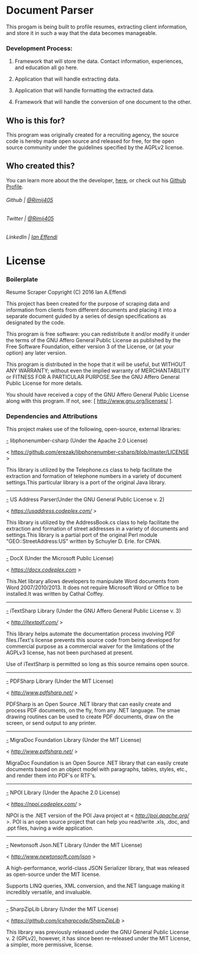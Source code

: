 # Document Parser
This progam is being built to profile resumes, extracting client information, and store it in such a way that the data becomes manageable.

### Development Process:
1) Framework that will store the data. Contact information, experiences, and education all go here.

2) Application that will handle extracting data.

3) Application that will handle formatting the extracted data.

4) Framework that will handle the conversion of one document to the other.

## Who is this for?
This program was originally created for a recruiting agency, the source code is hereby made open source and released for free, for the open source community under the guidelines specified by the AGPLv2 license.

## Who created this?
You can learn more about the the developer, [here](https://about.me/ieffendi), or check out his [Github Profile](https://github.com/rimij405).

###### Github | [@Rimij405](https://github.com/rimij405)
###### Twitter | [@Rimij405](https://twitter.com/rimij405)
###### LinkedIn | [Ian Effendi](https://www.linkedin.com/in/effendiian)

# License

### Boilerplate

Resume Scraper Copyright (C) 2016  Ian A.Effendi
	   
This project has been created for the purpose of
scraping data and information from clients
from different documents and placing it into a separate
document guided by a series of design specifications
as designated by the code.
		
This program is free software: you can redistribute it and/or modify
it under the terms of the GNU Affero General Public License as
published by the Free Software Foundation, either version 3 of the
License, or (at your option) any later version.
	  
This program is distributed in the hope that it will be useful,
but WITHOUT ANY WARRANTY; without even the implied warranty of
MERCHANTABILITY or FITNESS FOR A PARTICULAR PURPOSE.See the
GNU Affero General Public License for more details.
	   
You should have received a copy of the GNU Affero General Public License
along with this program. If not, see: \[ http://www.gnu.org/licenses/ \].


### Dependencies and Attributions
This project makes use of the following, open-source, external libraries:
	   
[-](https://github.com/erezak/libphonenumber-csharp/blob/master/LICENSE) libphonenumber-csharp (Under the Apache 2.0 License)

\< https://github.com/erezak/libphonenumber-csharp/blob/master/LICENSE \>	

This library is utilized by the Telephone.cs class to help
facilitate the extraction and formation of telephone numbers
in a variety of document settings.This particular library
is a port of the original Java library.

-------------------------------------------------------------

[-](https://usaddress.codeplex.com/) US Address Parser(Under the GNU General Public License v. 2)

\< *https://usaddress.codeplex.com/* \>

This library is utilized by the AddressBook.cs class to help
facilitate the extraction and formation of street addresses
in a variety of documents and settings.This library is a
partial port of the original Perl module "GEO::StreetAddress:US"
written by Schuyler D. Erle. for CPAN.

-------------------------------------------------------------
  
[-](https://docx.codeplex.com) DocX (Under the Microsoft Public License)
	
\< *https://docx.codeplex.com* \>

This.Net library allows developers to manipulate Word documents
from Word 2007/2010/2013. It does not require Microsoft Word
or Office to be installed.It was written by Cathal Coffey.

-------------------------------------------------------------
	
[-](http://itextpdf.com/) iTextSharp Library (Under the GNU Affero General Public License v. 3)

\< *http://itextpdf.com/* \>

This library helps automate the documentation process involving
PDF files.IText's license prevents this source code from being
developed for commercial purpose as a commercial waiver for the
limitations of the AGPLv3 license, has not been purchased at present.

Use of iTextSharp is permitted so long as this source remains
open source.

-------------------------------------------------------------
	 
[-](http://www.pdfsharp.net/) PDFSharp Library (Under the MIT License)

\< *http://www.pdfsharp.net/* \>

PDFSharp is an Open Source .NET library that can easily
create and process PDF documents, on the fly, from any .NET
language. The smae drawing routines can be used to create
PDF documents, draw on the screen, or send output to any
printer.

-------------------------------------------------------------
	 
[-](http://www.pdfsharp.net/) MigraDoc Foundation Library (Under the MIT License)

\< *http://www.pdfsharp.net/* \>

MigraDoc Foundation is an Open Source .NET library that
can easily create documents based on an object model
with paragraphs, tables, styles, etc., and render
them into PDF's or RTF's.

-------------------------------------------------------------
	 
[-](https://npoi.codeplex.com/) NPOI Library (Under the Apache 2.0 License)

\< *https://npoi.codeplex.com/* \>

NPOI is the .NET version of the POI Java project at
\< *http://poi.apache.org/* \>. POI is an open source project
that can help you read/write  .xls,  .doc, and  .ppt files,
having a wide application.

-------------------------------------------------------------
	 
[-](http://www.newtonsoft.com/json) Newtonsoft Json.NET Library (Under the MIT License)

\< *http://www.newtonsoft.com/json* \>

A high-performance, world-class JSON Serializer library,
that was released as open-source under the MIT license.

Supports LINQ queries, XML conversion, and the.NET language
making it incredibly versatile, and invaluable.

-------------------------------------------------------------
		 
[-](https://github.com/icsharpcode/SharpZipLib) SharpZipLib Library (Under the MIT License)

\< *https://github.com/icsharpcode/SharpZipLib* \>

This library was previously released under the
GNU General Public License v. 2 (GPLv2), however,
it has since been re-released under the MIT License,
a simpler, more permissive, license.